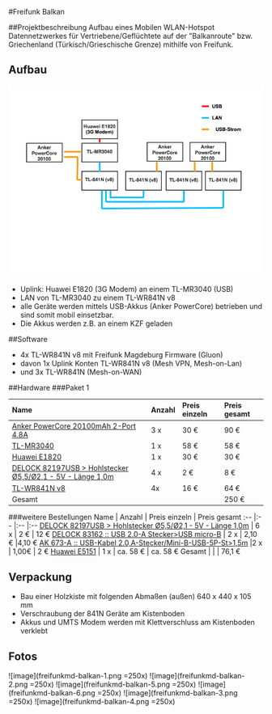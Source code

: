 #Freifunk Balkan

##Projektbeschreibung
Aufbau eines Mobilen WLAN-Hotspot Datennetzwerkes für Vertriebene/Geflüchtete auf der "Balkanroute" bzw. Griechenland (Türkisch/Grieschische Grenze) mithilfe von Freifunk.

## Aufbau

![image](ffmd-balkan-skizze.png)

* Uplink: Huawei E1820 (3G Modem) an einem TL-MR3040 (USB)
* LAN von TL-MR3040 zu einem TL-WR841N v8
* alle Geräte werden mittels USB-Akkus (Anker PowerCore) betrieben und sind somit mobil einsetzbar.
* Die Akkus werden z.B. an einem KZF geladen

##Software
* 4x TL-WR841N v8 mit Freifunk Magdeburg Firmware (Gluon)
* davon 1x Uplink Konten TL-WR841N v8 (Mesh VPN, Mesh-on-Lan)
* und 3x TL-WR841N (Mesh-on-WAN)

##Hardware
###Paket 1

Name | Anzahl | Preis einzeln | Preis gesamt
:-- |:-- |:-- |:--
[Anker PowerCore 20100mAh 2-Port 4.8A](http://de.ianker.com/product/A1271011) | 3 x | 30 € | 90 € 
[TL-MR3040](http://www.tp-link.de/products/details/?categoryid=&model=TL-MR3040) | 1 x | 58 € | 58 €
[Huawei E1820]() | 1 x| 30 € | 30 €
[DELOCK 82197USB > Hohlstecker Ø5,5/Ø2,1 - 5V - Länge 1,0m](https://www.reichelt.de/USB-Konverter/DELOCK-82197/3/index.html?&ACTION=3&LA=5000&GROUP=EU5&GROUPID=6908&ARTICLE=130988&START=0&SORT=artnr&OFFSET=16) | 4 x | 2 € | 8 €
[TL-WR841N v8](http://www.tp-link.de/products/details/?categoryid=238&model=TL-WR841N) | 4x | 16 € |  64 €
Gesamt | | | 250 €


###weitere Bestellungen
Name | Anzahl | Preis einzeln | Preis gesamt
:-- |:-- |:-- |:--
[DELOCK 82197USB > Hohlstecker Ø5,5/Ø2,1 - 5V - Länge 1,0m](https://www.reichelt.de/USB-Konverter/DELOCK-82197/3/index.html?) | 6 x | 2 € | 12 €
[DELOCK 83162 :: USB 2.0-A Stecker>USB micro-B](https://www.reichelt.de/USB-Kabel/DELOCK-83162/3/index.html?&ACTION=3&LA=5000&GROUP=EU4&GROUPID=6907&ARTICLE=127085&START=0&SORT=artnr&OFFSET=16) | 2 x | 2,10 € |4,10 €
[AK 673-A :: USB-Kabel 2.0,A-Stecker/Mini-B-USB-5P-St>1,5m](https://www.reichelt.de/USB-Kabel/AK-673-A/3/index.html?&ACTION=3&LA=5000&GROUP=EU4&GROUPID=6907&ARTICLE=45361&START=0&SORT=artnr&OFFSET=16) |2 x | 1,00€ | 2 €
[Huawei E5151]() | 1 x |  ca. 58 € | ca. 58 €
Gesamt | | | 76,1 €


## Verpackung
* Bau einer Holzkiste mit folgenden Abmaßen (außen) 640 x 440 x 105 mm
* Verschraubung der 841N Geräte am Kistenboden
* Akkus und UMTS Modem werden mit Klettverschluss am Kistenboden verklebt

## Fotos
![image](freifunkmd-balkan-1.png =250x)
![image](freifunkmd-balkan-2.png =250x)
![image](freifunkmd-balkan-5.png =250x)
![image](freifunkmd-balkan-6.png =250x)
![image](freifunkmd-balkan-3.png =250x)
![image](freifunkmd-balkan-4.png =250x)



